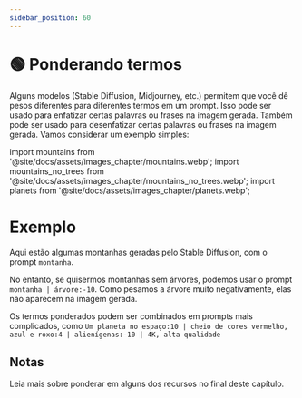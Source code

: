 ```yaml
---
sidebar_position: 60
---
```


# 🟢 Ponderando termos

Alguns modelos (Stable Diffusion, Midjourney, etc.) permitem que você dê pesos diferentes para diferentes termos em um prompt. Isso pode ser usado para enfatizar certas palavras ou frases na imagem gerada. Também pode ser usado para desenfatizar certas palavras ou frases na imagem gerada. Vamos considerar um exemplo simples:

import mountains from '@site/docs/assets/images_chapter/mountains.webp';
import mountains_no_trees from '@site/docs/assets/images_chapter/mountains_no_trees.webp';
import planets from '@site/docs/assets/images_chapter/planets.webp';


# Exemplo

Aqui estão algumas montanhas geradas pelo Stable Diffusion, com o prompt `montanha`.

<div style={{textAlign: 'center'}}>
  <LazyLoadImage src={mountains} style={{width: "350px"}} />
</div>

No entanto, se quisermos montanhas sem árvores, podemos usar o prompt `montanha | árvore:-10`. Como pesamos a árvore muito negativamente, elas não aparecem na imagem gerada.

<div style={{textAlign: 'center'}}>
  <LazyLoadImage src={mountains_no_trees} style={{width: "350px"}} />
</div>

Os termos ponderados podem ser combinados em prompts mais complicados, como `Um planeta no espaço:10 | cheio de cores vermelho, azul e roxo:4 | alienígenas:-10 | 4K, alta qualidade`

<div style={{textAlign: 'center'}}>
  <LazyLoadImage src={planets} style={{width: "350px"}} />
</div>

## Notas

Leia mais sobre ponderar em alguns dos recursos no final deste capítulo.